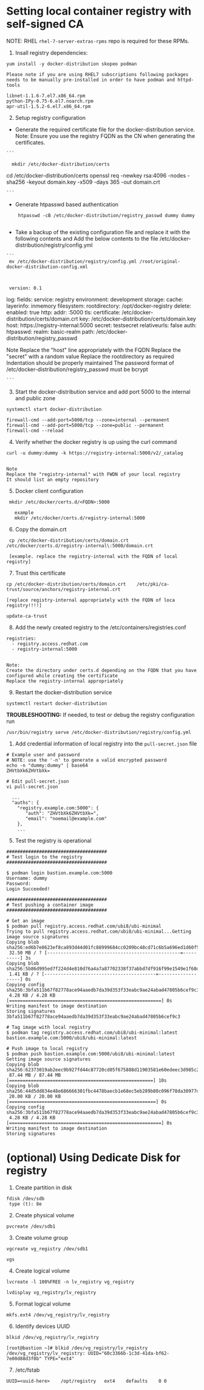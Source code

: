 # Setting local container registry with self-signed CA

NOTE: RHEL `rhel-7-server-extras-rpms` repo is required for these RPMs.

1. Insall registry dependencies:

```
yum install -y docker-distribution skopeo podman

Please note if you are using RHEL7 subscriptions following packages needs to be manually pre-installed in order to have podman and httpd-tools

libnet-1.1.6-7.el7.x86_64.rpm
python-IPy-0.75-6.el7.noarch.rpm
apr-util-1.5.2-6.el7.x86_64.rpm

```

2. Setup registry configuration


  -  Generate the required certificate file for the docker-distribution service.
  Note: Ensure you use the registry FQDN as the CN when generating the certificates.

    ```
   
      mkdir /etc/docker-distribution/certs
   cd /etc/docker-distribution/certs
   openssl req -newkey rsa:4096 -nodes -sha256 -keyout domain.key -x509 -days 365 -out domain.crt
   
   
    ```

  - Generate htpasswd based authentication
    ```
     htpasswd -cB /etc/docker-distribution/registry_passwd dummy dummy
     
    ```

  -  Take a backup of the existing configuration file and replace it with the following contents and Add the below contents to the file /etc/docker-distribution/registry/config.yml

    ```
     mv /etc/docker-distribution/registry/config.yml /root/original-docker-distribution-config.xml
     
     
     
     version: 0.1
log:
  fields:
    service: registry
    environment: development
storage:
    cache:
        layerinfo: inmemory
    filesystem:
        rootdirectory: /opt/docker-registry
    delete:
        enabled: true
http:
    addr: :5000
    tls:
      certificate: /etc/docker-distribution/certs/domain.crt
      key: /etc/docker-distribution/certs/domain.key
    host: https://registry-internal:5000
    secret: testsecret
    relativeurls: false
auth:
    htpasswd:
      realm: basic-realm
      path: /etc/docker-distribution/registry_passwd
     


Note
Replace the "host" line appropriately with the FQDN
Replace the "secret" with a random value
Replace the rootdirectory as required
Indentation should be properly maintained
The password format of /etc/docker-distribution/registry_passwd must be bcrypt


    ```

3.   Start the docker-distribution service and add port 5000 to the internal and public zone

```
systemctl start docker-distribution

firewall-cmd --add-port=5000/tcp --zone=internal --permanent
firewall-cmd --add-port=5000/tcp --zone=public --permanent
firewall-cmd --reload
```

4.   Verify whether the docker registry is up using the curl command

```
curl -u dummy:dummy -k https://registry-internal:5000/v2/_catalog


Note
Replace the "registry-internal" with FWDN of your local registry
It should list an empty repository

```

5.   Docker client configuration

```
 mkdir /etc/docker/certs.d/<FQDN>:5000

   example 
   mkdir /etc/docker/certs.d/registry-internal:5000

```

6.   Copy the domain.crt

```
 cp /etc/docker-distribution/certs/domain.crt /etc/docker/certs.d/registry-internal\:5000/domain.crt  
 
 [example. replace the registry-internal with the FQDN of local registry]

```

7.   Trust this certificate

```
cp /etc/docker-distribution/certs/domain.crt    /etc/pki/ca-trust/source/anchors/registry-internal.crt   

[replace registry-internal appropriately with the FQDN of loca registry!!!!]

update-ca-trust 

```

8.   Add the newly created registry to the /etc/containers/registries.conf

```
registries:
  - registry.access.redhat.com
  - registry-internal:5000  
  
  
Note:
Create the directory under certs.d depending on the FQDN that you have configured while creating the certificate
Replace the registry-internal appropriately

```

9.   Restart the docker-distribution service

```
systemctl restart docker-distribution 

```


**TROUBLESHOOTING:** If needed, to test or debug the registry configuration run
```
/usr/bin/registry serve /etc/docker-distribution/registry/config.yml
```


1. Add credential information of local registry into the `pull-secret.json` file
 
```
# Example user and password
# NOTE: use the '-n' to generate a valid encrypted password
echo -n "dummy:dummy" | base64
ZHVtbXk6ZHVtbXk=

# Edit pull-secret.json
vi pull-secret.json

  ...
  "auths": {
    "registry.example.com:5000": {
       "auth": "ZHVtbXk6ZHVtbXk=",
       "email": "noemail@example.com"
    },
    ...
```

5. Test the registry is operational

```
#####################################
# Test login to the registry
#####################################

$ podman login bastion.example.com:5000
Username: dummy
Password:
Login Succeeded!

#####################################
# Test pushing a container image
#####################################

# Get an image
$ podman pull registry.access.redhat.com/ubi8/ubi-minimal
Trying to pull registry.access.redhat.com/ubi8/ubi-minimal...Getting image source signatures
Copying blob sha256:ed6b7e8623ef8ca893d44d01fc88999684cc0209bc48cd71c6b5a696ed1d60f5
 32.50 MB / ? [-------------------------------------------------=----------] 3s
Copying blob sha256:5b86d995ed7f224d4e810d76a4a7a87702338f37abbd7df916f99e1549e1f68d
 1.41 KB / ? [-----------------------------------------=-------------------] 0s
Copying config sha256:3bfa511b67f82778ace94aaedb7da39d353f33eabc9ae24abad47805b6cef9c3
 4.28 KB / 4.28 KB [========================================================] 0s
Writing manifest to image destination
Storing signatures
3bfa511b67f82778ace94aaedb7da39d353f33eabc9ae24abad47805b6cef9c3

# Tag image with local registry
$ podman tag registry.access.redhat.com/ubi8/ubi-minimal:latest bastion.example.com:5000/ubi8/ubi-minimal:latest

# Push image to local registry
$ podman push bastion.example.com:5000/ubi8/ubi-minimal:latest
Getting image source signatures
Copying blob sha256:62373019ab2eec9b927fd44c87720cd05f675888d11903581e60edeec3d985c2
 87.44 MB / 87.44 MB [=====================================================] 10s
Copying blob sha256:44d5dd834e48e686666301fbc4478baecb1e68ec5eb289b80c096f78da30977d
 20.00 KB / 20.00 KB [======================================================] 0s
Copying config sha256:3bfa511b67f82778ace94aaedb7da39d353f33eabc9ae24abad47805b6cef9c3
 4.28 KB / 4.28 KB [========================================================] 0s
Writing manifest to image destination
Storing signatures
```

# (optional) Using Dedicate Disk for registry

1. Create partition in disk
   
```
fdisk /dev/sdb
 type (t): 8e
```

2. Create physical volume

```
pvcreate /dev/sdb1
```

3. Create volume group  

```
vgcreate vg_registry /dev/sdb1

vgs 
```

4. Create logical volume

```
lvcreate -l 100%FREE -n lv_registry vg_registry

lvdisplay vg_registry/lv_registry
```

5. Format logical volume
```
mkfs.ext4 /dev/vg_registry/lv_registry
```

6. Identify devices UUID
```
blkid /dev/vg_registry/lv_registry

[root@bastion ~]# blkid /dev/vg_registry/lv_registry
/dev/vg_registry/lv_registry: UUID="60c3366b-1c3d-41da-bf62-7e00d88d3f0b" TYPE="ext4"

```

7. /etc/fstab

```
UUID=<uuid-here>    /opt/registry   ext4    defaults    0 0
```
